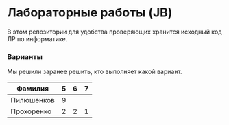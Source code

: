 # Лабораторные работы (JB)
В этом репозитории для удобства проверяющих хранится исходный код ЛР по информатике.

### Варианты
Мы решили заранее решить, кто выполняет какой вариант.

| Фамилия    | 5  | 6 | 7  |
| ---------- | -- | -- | -- |
| Пилюшенков | 9  |    |    |
| Прохоренко | 2  | 2  | 1  |
